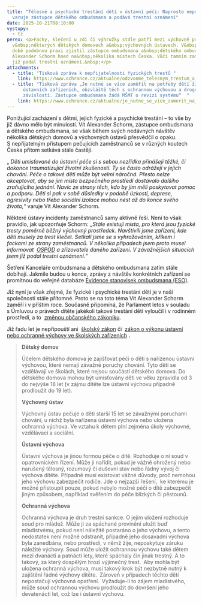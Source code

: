 ```yaml
---
title: "Tělesné a psychické trestání dětí v ústavní péči: Naprosto nepřijatelné,
  varuje zástupce dětského ombudsmana a podává trestní oznámení"
date: 2025-10-21T08:10:00
vystupy:
  - tz
perex: <p>Facky, klečení u zdi či výhružky stále patří mezi výchovné prostředky
  v&nbsp;některých dětských domovech a&nbsp;výchovných ústavech. V&nbsp;poslední
  době podobnou praxi zjistil zástupce ombudsmana a&nbsp;dětského ombudsmana Vít
  Alexander Schorm hned na&nbsp;několika místech Česka. Vůči tamním zaměstnancům
  již podal trestní oznámení.&nbsp;</p>
attachments:
  - title: "Tisková zpráva k nepřijatelnosti fyzických trestů "
    link: https://www.ochrance.cz/aktualne/odzvonme_telesnym_trestum_a_zjednodusme_rozvody_vyzyva_senatory_novy_zastupce_detskeho_ombudsmana_schorm/
  - title: "Tisková zpráva „Je nutné se více zaměřit na potřeby dětí žijících v
      ústavních zařízeních, obzvláště těch s ochrannou výchovou a drogovou
      závislostí. Zástupce ombudsmana žádá MŠMT o revizi systému“  "
    link: https://www.ochrance.cz/aktualne/je_nutne_se_vice_zamerit_na_potreby_deti_zijicich_v_ustavnich_zarizenich_obzvlaste_tech_s_ochrannou_vychovou_a_drogovou_zavislosti-_zastupce_ombudsmana_zada_msmt_o_revizi_systemu/
---
```

<p>Ponižující zacházení s dětmi, jejich fyzické a psychické trestání – to vše by již dávno mělo být minulostí. Vít Alexander Schorm, zástupce ombudsmana a dětského ombudsmana, se však během&nbsp;svých nedávných návštěv několika dětských domovů a výchovných ústavů přesvědčil o opaku. S&nbsp;nepřijatelným přístupem pečujících zaměstnanců se v&nbsp;různých koutech Česka přitom setkává stále častěji.&nbsp;</p>
<p>„
<i>Děti umisťované do&nbsp;ústavní péče si s sebou nezřídka přinášejí těžké, či dokonce traumatizující životní zkušenosti. Ty se často odrážejí v jejich chování. Péče o takové děti může být velmi náročná. Přesto nelze akceptovat, aby se jim místo bezpečného prostředí dostávalo dalšího zraňujícího jednání. Navíc ze strany těch, kdo by jim měli poskytovat pomoc a podporu. Děti si pak v&nbsp;sobě důsledky v&nbsp;podobě úzkostí, deprese, agresivity nebo třeba sociální izolace mohou nést až do konce svého života,“&nbsp;</i>varuje Vít Alexander Schorm.</p>
<p>Některé ústavy incidenty zaměstnanců samy aktivně řeší. Není to však pravidlo, jak upozorňuje Schorm: 
<i>„Stále existují místa, pro která jsou fyzické tresty poměrně běžný výchovný prostředek. Navštívili jsme zařízení, kde děti musely za trest klečet. Setkali jsme se s&nbsp;vyhrožováním, křikem i fackami ze strany zaměstnanců. V&nbsp;několika případech jsem proto musel informovat&nbsp;</i>
<a href="https://www.ospod.cz/">
<i>OSPOD</i></a>
<i> a zřizovatele daného zařízení. V&nbsp;závažnějších situacích jsem již podal trestní oznámení.“</i></p>
<p>Šetření Kanceláře ombudsmana a dětského ombudsmana zatím stále dobíhají. Jakmile budou u konce, zprávy z&nbsp;návštěv konkrétních zařízení se promítnou do veřejné databáze 
<a href="https://www.ochrance.cz/eso/">Evidence stanovisek ombudsmana (ESO)</a>.&nbsp;</p>
<p>Již nyní je však zřejmé, že fyzické i psychické trestání dětí je v&nbsp;naší společnosti stále přítomné. Proto se na toto téma Vít Alexander Schorm zaměří i v&nbsp;příštím roce. Současně připomíná, že Parlament letos v&nbsp;souladu s&nbsp;Úmluvou o právech dítěte jakékoli takové trestání dětí vyloučil i v&nbsp;rodinném prostředí, a to&nbsp;
<a href="https://www.e-sbirka.cz/sb/2012/89/2026-01-01?zalozka=text">změnou občanského zákoníku</a>.&nbsp;</p>
<p>Již řadu let je nepřipouští ani&nbsp;
<a href="https://www.e-sbirka.cz/sb/2004/561/2025-10-01?zalozka=text">školský zákon</a> či&nbsp;
<a href="https://www.e-sbirka.cz/sb/2002/109/2025-10-01?zalozka=text">zákon o výkonu ústavní nebo ochranné výchovy ve školských zařízeních</a>
<strong>.</strong></p>
<blockquote>
<p>
<strong>Dětský domov&nbsp;</strong></p>
<p>Účelem dětského domova je zajišťovat péči o děti s nařízenou ústavní výchovou, které nemají závažné poruchy chování. Tyto děti se vzdělávají ve školách, které nejsou součástí dětského domova. Do dětského domova mohou být umísťovány děti ve věku zpravidla od 3 do nejvýše 18 let (v zájmu dítěte lze ústavní výchovu případně prodloužit do 19 let).</p>
<p>
<strong>Výchovný ústav&nbsp;</strong></p>
<p>Výchovný ústav pečuje o děti starší 15 let se závažnými poruchami chování, u nichž byla nařízena ústavní výchova nebo uložena ochranná výchova. Ve vztahu k dětem plní zejména úkoly výchovné, vzdělávací a sociální.</p>
<p>
<strong>Ústavní výchova</strong></p>
<p>Ústavní výchova je jinou formou péče o dítě. Rozhoduje o ní soud v opatrovnickém řízení. Může ji nařídit, pokud je vážně ohrožený nebo narušený tělesný, rozumový či duševní stav nebo řádný vývoj či výchova dítěte. Případně musí existovat vážné důvody, proč nemohou jeho výchovu zabezpečit rodiče. Jde o nejzazší řešení,&nbsp; ke kterému je možné přistoupit pouze, pokud nebylo možné péči o dítě zabezpečit jiným způsobem, například svěřením do péče blízkých či pěstounů.&nbsp;</p>
<p>
<strong>Ochranná výchova</strong>&nbsp;</p>
<p>Ochranná výchova je druh trestní sankce. O jejím uložení rozhoduje soud pro mládež. Může ji za spáchané provinění uložit buď mladistvému, pokud není náležitě postaráno o jeho výchovu, a tento nedostatek není možné odstranit, případně jeho dosavadní výchova byla zanedbána, nebo prostředí, v němž žije, neposkytuje záruku náležité výchovy. Soud může uložit ochrannou výchovu také dětem mezi dvanácti a patnácti lety, které spáchaly čin jinak trestný. A to takový, za který dospělým hrozí výjimečný trest.
<strong>&nbsp;</strong>Aby mohla být uložena ochranná výchova, musí takový krok být nezbytně nutný k zajištění řádné výchovy dítěte.
<strong>&nbsp;</strong>Zároveň v&nbsp;případech těchto dětí nepostačují výchovná opatření.
<strong>&nbsp;</strong>Vyžaduje-li to zájem mladistvého, může soud ochrannou výchovu prodloužit do dovršení jeho devatenácti let, což lze i ústavní výchovu.&nbsp;</p></blockquote>
<p>&nbsp;</p>
